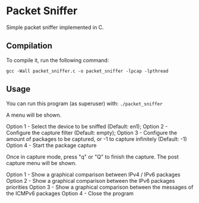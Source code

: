 # Packet Sniffer

Simple packet sniffer implemented in C.

## Compilation

To compile it, run the following command:

`gcc -Wall packet_sniffer.c -o packet_sniffer -lpcap -lpthread`

## Usage

You can run this program (as superuser) with:
`./packet_sniffer`

A menu will be shown.

Option 1 - Select the device to be sniffed (Default: en1);
Option 2 - Configure the capture filter (Default: empty);
Option 3 - Configure the amount of packages to be captured, or -1 to capture infinitely (Default: -1)
Option 4 - Start the package capture

Once in capture mode, press "q" or "Q" to finish the capture. The post capture menu will be shown.

Option 1 - Show a graphical comparison between IPv4 / IPv6 packages
Option 2 - Show a graphical comparison between the IPv6 packages priorities
Option 3 - Show a graphical comparison between the messages of the ICMPv6 packages
Option 4 - Close the program
